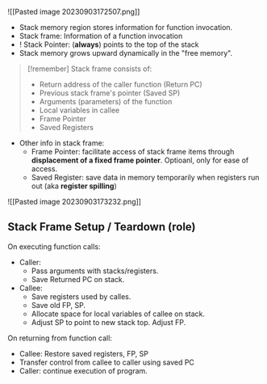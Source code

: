 ![[Pasted image 20230903172507.png]]

- Stack memory region stores information for function invocation.
- Stack frame: Information of a function invocation
- ! Stack Pointer: (**always**) points to the top of the stack
- Stack memory grows upward dynamically in the "free memory".

>[!remember]
> Stack frame consists of:
> - Return address of the caller function (Return PC)
> - Previous stack frame's pointer (Saved SP)
> - Arguments (parameters) of the function
> - Local variables in callee
> - Frame Pointer
> - Saved Registers

- Other info in stack frame:
	- Frame Pointer: facilitate access of stack frame items through **displacement of a fixed frame pointer**. Optioanl, only for ease of access.
	- Saved Register: save data in memory temporarily when registers run out (aka **register spilling**)

![[Pasted image 20230903173232.png]]

## Stack Frame Setup / Teardown (role)

On executing function calls:
- Caller: 
	- Pass arguments with stacks/registers.
	- Save Returned PC on stack.
- Callee: 
	- Save registers used by calles.
	- Save old FP, SP.
	- Allocate space for local variables of callee on stack.
	- Adjust SP to point to new stack top. Adjust FP.

On returning from function call:
- Callee: Restore saved registers, FP, SP
- Transfer control from callee to caller using saved PC
- Caller: continue execution of program.
